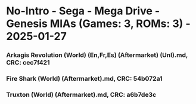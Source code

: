 # No-Intro - Sega - Mega Drive - Genesis MIAs (Games: 3, ROMs: 3) - 2025-01-27
### Arkagis Revolution (World) (En,Fr,Es) (Aftermarket) (Unl).md, CRC: cec7f421
### Fire Shark (World) (Aftermarket).md, CRC: 54b072a1
### Truxton (World) (Aftermarket).md, CRC: a6b7de3c
